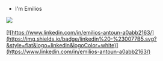 - I'm Emilios</br>

![](https://www.codewars.com/users/EmilAnt/badges/small)\
</br> 
[![https://www.linkedin.com/in/emilios-antoun-a0abb2163/](https://img.shields.io/badge/linkedin%20-%230077B5.svg?&style=flat&logo=linkedin&logoColor=white)](https://www.linkedin.com/in/emilios-antoun-a0abb2163/)



